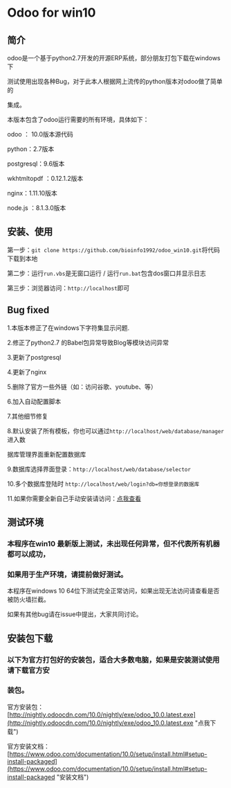 # Odoo for win10

## 简介

odoo是一个基于python2.7开发的开源ERP系统，部分朋友打包下载在windows下

测试使用出现各种Bug，对于此本人根据网上流传的python版本对odoo做了简单的

集成。

本版本包含了odoo运行需要的所有环境，具体如下：

odoo ： 10.0版本源代码

python：2.7版本

postgresql：9.6版本

wkhtmltopdf ：0.12.1.2版本

nginx：1.11.10版本

node.js ：8.1.3.0版本

## 安装、使用

第一步：`git clone https://github.com/bioinfo1992/odoo_win10.git`将代码下载到本地

第二步：运行`run.vbs`是无窗口运行 / 运行`run.bat`包含dos窗口并显示日志

第三步：浏览器访问：`http://localhost`即可

## Bug fixed

1.本版本修正了在windows下字符集显示问题.

2.修正了python2.7 的Babel包异常导致Blog等模块访问异常

3.更新了postgresql

4.更新了nginx

5.删除了官方一些外链（如：访问谷歌、youtube、等）

6.加入自动配置脚本

7.其他细节修复

8.默认安装了所有模板，你也可以通过`http://localhost/web/database/manager`进入数

据库管理界面重新配置数据库   

9.数据库选择界面登录：`http://localhost/web/database/selector`

10.多个数据库登陆时 `http://localhost/web/login?db=你想登录的数据库`

11.如果你需要全新自己手动安装请访问：[点我查看](https://github.com/bioinfo1992/odoo_win10/blob/master/%E5%85%A8%E6%96%B0odoo_win10%E5%AE%89%E8%A3%85%E6%89%8B%E5%86%8C.pdf)


## 测试环境

### 本程序在win10 最新版上测试，未出现任何异常，但不代表所有机器都可以成功，

### 如果用于生产环境，请提前做好测试。

本程序在windows 10 64位下测试完全正常访问，如果出现无法访问请查看是否被防火墙拦截。

如果有其他bug请在issue中提出，大家共同讨论。


## 安装包下载

### 以下为官方打包好的安装包，适合大多数电脑，如果是安装测试使用请下载官方安

### 装包。

官方安装包：[http://nightly.odoocdn.com/10.0/nightly/exe/odoo_10.0.latest.exe](http://nightly.odoocdn.com/10.0/nightly/exe/odoo_10.0.latest.exe "点我下载")

官方安装文档：[https://www.odoo.com/documentation/10.0/setup/install.html#setup-install-packaged](https://www.odoo.com/documentation/10.0/setup/install.html#setup-install-packaged "安装文档")
